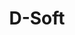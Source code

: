 ---
title: "D-Soft"
image_path: /assets/img/graphic/logotipos/dsoft/dsoft.svg
image_small: /assets/img/graphic/logotipos/dsoft/dsoft-100.jpg
image_medium: /assets/img/graphic/logotipos/dsoft/dsoft@2x-100.jpg
image_big: /assets/img/graphic/logotipos/dsoft/dsoft@3x-100.jpg
---